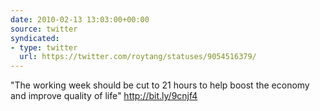 ```yaml
---
date: 2010-02-13 13:03:00+00:00
source: twitter
syndicated:
- type: twitter
  url: https://twitter.com/roytang/statuses/9054516379/
---
```


"The working week should be cut to 21 hours to help boost the economy and improve quality of life" http://bit.ly/9cnjf4